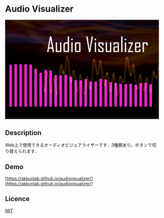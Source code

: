 Audio Visualizer
====

![audiovisualizer](audiovisualizer.jpg)

## Description
Web上で使用できるオーディオビジュアライザーです．3種類あり，ボタンで切り替えられます．

## Demo
[https://akkunlab.github.io/audiovisualizer/](https://akkunlab.github.io/audiovisualizer/)

## Licence
[MIT](LICENSE)
